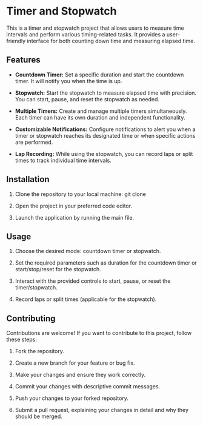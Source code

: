 # Timer and Stopwatch

This is a timer and stopwatch project that allows users to measure time intervals and perform various timing-related tasks. It provides a user-friendly interface for both counting down time and measuring elapsed time.

## Features

- **Countdown Timer:** Set a specific duration and start the countdown timer. It will notify you when the time is up.

- **Stopwatch:** Start the stopwatch to measure elapsed time with precision. You can start, pause, and reset the stopwatch as needed.

- **Multiple Timers:** Create and manage multiple timers simultaneously. Each timer can have its own duration and independent functionality.

- **Customizable Notifications:** Configure notifications to alert you when a timer or stopwatch reaches its designated time or when specific actions are performed.

- **Lap Recording:** While using the stopwatch, you can record laps or split times to track individual time intervals.

## Installation

1. Clone the repository to your local machine:
git clone

2. Open the project in your preferred code editor.

3. Launch the application by running the main file.

## Usage

1. Choose the desired mode: countdown timer or stopwatch.

2. Set the required parameters such as duration for the countdown timer or start/stop/reset for the stopwatch.

3. Interact with the provided controls to start, pause, or reset the timer/stopwatch.

4. Record laps or split times (applicable for the stopwatch).

## Contributing

Contributions are welcome! If you want to contribute to this project, follow these steps:

1. Fork the repository.

2. Create a new branch for your feature or bug fix.

3. Make your changes and ensure they work correctly.

4. Commit your changes with descriptive commit messages.

5. Push your changes to your forked repository.

6. Submit a pull request, explaining your changes in detail and why they should be merged.


